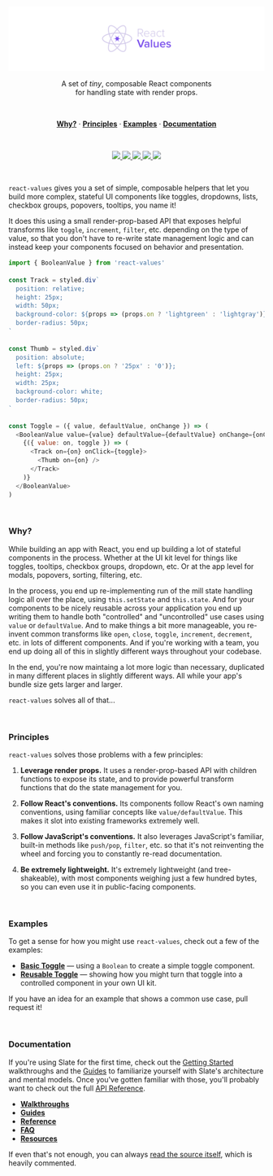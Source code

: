 <p align="center">
  <a href="#"><img src="./docs/images/banner.png" /></a>
</p>

<p align="center">
  A set of <em>tiny</em>, composable React components <br/>
  for handling state with render props.
</p>
<br/>

<p align="center">
  <a href="#why"><strong>Why?</strong></a> · 
  <a href="#principles"><strong>Principles</strong></a> · 
  <a href="#examples"><strong>Examples</strong></a> · 
  <a href="http://docs.slatejs.org"><strong>Documentation</strong></a>
</p>
<br/>

<p align="center">
  <a href="https://www.npmjs.com/package/react-values">
    <img src="https://img.shields.io/npm/dt/react-values.svg?maxAge=3600">
  </a> 
  <a href="https://unpkg.com/react-values/dist/react-values.min.js">
    <img src="http://img.badgesize.io/https://unpkg.com/react-values/dist/react-values.min.js?compression=gzip&amp;label=react-values">
  </a>
  <a href="https://travis-ci.org/ianstormtaylor/react-values">
    <img src="https://travis-ci.org/ianstormtaylor/react-values.svg?branch=master">
  </a> 
  <a href="./packages/react-values/package.json">
    <img src="https://img.shields.io/npm/v/react-values.svg?maxAge=3600&label=react-values&colorB=007ec6">
  </a> 
  <a href="./License.md">
    <img src="https://img.shields.io/npm/l/react-values.svg?maxAge=3600">
  </a> 
</p>
<br/>

`react-values` gives you a set of simple, composable helpers that let you build more complex, stateful UI components like toggles, dropdowns, lists, checkbox groups, popovers, tooltips, you name it!

It does this using a small render-prop-based API that exposes helpful transforms like `toggle`, `increment`, `filter`, etc. depending on the type of value, so that you don't have to re-write state management logic and can instead keep your components focused on behavior and presentation.

```js
import { BooleanValue } from 'react-values'

const Track = styled.div`
  position: relative;
  height: 25px;
  width: 50px;
  background-color: ${props => (props.on ? 'lightgreen' : 'lightgray')};
  border-radius: 50px;
`

const Thumb = styled.div`
  position: absolute;
  left: ${props => (props.on ? '25px' : '0')};
  height: 25px;
  width: 25px;
  background-color: white;
  border-radius: 50px;
`

const Toggle = ({ value, defaultValue, onChange }) => (
  <BooleanValue value={value} defaultValue={defaultValue} onChange={onChange}>
    {({ value: on, toggle }) => (
      <Track on={on} onClick={toggle}>
        <Thumb on={on} />
      </Track>
    )}
  </BooleanValue>
)
```

<br/>

### Why?

While building an app with React, you end up building a lot of stateful components in the process. Whether at the UI kit level for things like toggles, tooltips, checkbox groups, dropdown, etc. Or at the app level for modals, popovers, sorting, filtering, etc.

In the process, you end up re-implementing run of the mill state handling logic all over the place, using `this.setState` and `this.state`. And for your components to be nicely reusable across your application you end up writing them to handle both "controlled" and "uncontrolled" use cases using `value` or `defaultValue`. And to make things a bit more manageable, you re-invent common transforms like `open`, `close`, `toggle`, `increment`, `decrement`, etc. in lots of different components. And if you're working with a team, you end up doing all of this in slightly different ways throughout your codebase.

In the end, you're now maintaing a lot more logic than necessary, duplicated in many different places in slightly different ways. All while your app's bundle size gets larger and larger.

`react-values` solves all of that...

<br/>

### Principles

`react-values` solves those problems with a few principles:

1. **Leverage render props.** It uses a render-prop-based API with children functions to expose its state, and to provide powerful transform functions that do the state management for you.

2. **Follow React's conventions.** Its components follow React's own naming conventions, using familiar concepts like `value/defaultValue`. This makes it slot into existing frameworks extremely well.

3. **Follow JavaScript's conventions.** It also leverages JavaScript's familiar, built-in methods like `push/pop`, `filter`, etc. so that it's not reinventing the wheel and forcing you to constantly re-read documentation.

4. **Be extremely lightweight.** It's extremely lightweight (and tree-shakeable), with most components weighing just a few hundred bytes, so you can even use it in public-facing components.

<br/>

### Examples

To get a sense for how you might use `react-values`, check out a few of the examples:

* [**Basic Toggle**](./examples/toggle) — using a `Boolean` to create a simple toggle component.
* [**Reusable Toggle**](./examples/toggle) — showing how you might turn that toggle into a controlled component in your own UI kit.

If you have an idea for an example that shows a common use case, pull request it!

<br/>

### Documentation

If you're using Slate for the first time, check out the [Getting Started](http://docs.slatejs.org/walkthroughs/installing-react-values) walkthroughs and the [Guides](http://docs.slatejs.org/guides) to familiarize yourself with Slate's architecture and mental models. Once you've gotten familiar with those, you'll probably want to check out the full [API Reference](http://docs.slatejs.org/react-values-core).

* [**Walkthroughs**](http://docs.slatejs.org/walkthroughs/installing-react-values)
* [**Guides**](http://docs.slatejs.org/guides)
* [**Reference**](http://docs.slatejs.org/react-values-core)
* [**FAQ**](http://docs.slatejs.org/general/faq)
* [**Resources**](http://docs.slatejs.org/general/resources)

If even that's not enough, you can always [read the source itself](./src), which is heavily commented.
